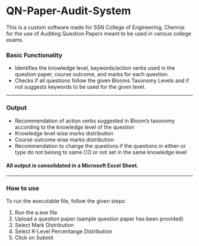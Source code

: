 # QN-Paper-Audit-System
This is a custom software made for SSN College of Engineering, Chennai for the use of Auditing Question Papers meant to be used in various college exams. 

<h3>Basic Functionality</h3>
<ul>
   <li>Identifies the knowledge level, keywords/action verbs used in the question paper, course outcome, and marks for each question.</li>
   <li>Checks if all questions follow the given Blooms Taxonomy Levels and if not suggests keywords to be used for the given level.</li>
</ul>

<hr>

<h3>Output</h3>
<ul>
  <li> Recommendation of action verbs suggested in Bloom’s taxonomy according to the knowledge level of the question </li>
	<li>Knowledge level wise marks distribution </li>
	<li>Course outcome wise marks distribution</li>
  <li>Recommendation to change the questions if the questions in either-or type do not belong to same CO or not set in the same knowledge level</li>
 </ul>
 <h4>All output is consolidated in a Microsoft Excel Sheet.</h4>
 
<hr>

<h3> How to use </h3>
<p>To run the executable file, follow the given steps: </p>
<ol>
	<li> Run the a.exe file </li>
	<li> Upload a question paper (sample question paper has been provided) </li>
	<li> Select Mark Distribution </li>
	<li> Select K-Level Percentange Distribution </li>
	<li> Click on Submit </li>
</ol>
